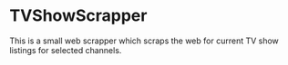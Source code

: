 # TVShowScrapper

This is a small web scrapper which scraps the web for current TV show listings for selected channels.
